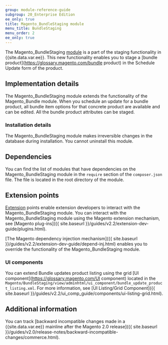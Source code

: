 ```yaml
---
group: module-reference-guide
subgroup: 20_Enterprise Edition
ee_only: true
title: Magento_BundleStaging module
menu_title: BundleStaging
menu_order: 2
ee_only: true
---
```



The Magento_BundleStaging [module](https://glossary.magento.com/module) is a part of the staging functionality in {{site.data.var.ee}}. This new functionality enables you to stage a [bundle product](https://glossary.magento.com/bundle product) in the Schedule Update form of the product.

## Implementation details

The Magento_BundleStaging module extends the functionality of the Magento_Bundle module. When you schedule an update for a bundle product, all bundle item options for that concrete product are available and can be edited. All the bundle product attributes can be staged.

### Installation details

The Magento_BundleStaging module makes irreversible changes in the database during installation. You cannot uninstall this module.

## Dependencies

You can find the list of modules that have dependencies on the Magento_BundleStaging module in the `require` section of the `composer.json` file. The file is located in the root directory of the module.

## Extension points

[Extension](https://glossary.magento.com/Extension) points enable extension developers to interact with the Magento_BundleStaging module. You can interact with the Magento_BundleStaging module using the Magento extension mechanism, see [Magento plug-ins]({{ site.baseurl }}/guides/v2.2/extension-dev-guide/plugins.html).

[The Magento dependency injection mechanism]({{ site.baseurl }}/guides/v2.2/extension-dev-guide/depend-inj.html) enables you to override the functionality of the Magento_BundleStaging module.

### UI components

You can extend Bundle updates product listing using  the grid [UI component](https://glossary.magento.com/UI component) located in the `Magento/BundleStaging/view/adminhtml/ui_component/bundle_update_product_listing.xml`. For more information, see [UI Listing/Grid Component]({{ site.baseurl }}/guides/v2.2/ui_comp_guide/components/ui-listing-grid.html).

## Additional information

You can track [backward incompatible changes made in a {{site.data.var.ee}} mainline after the Magento 2.0 release]({{ site.baseurl }}/guides/v2.0/release-notes/backward-incompatible-changes/commerce.html).
